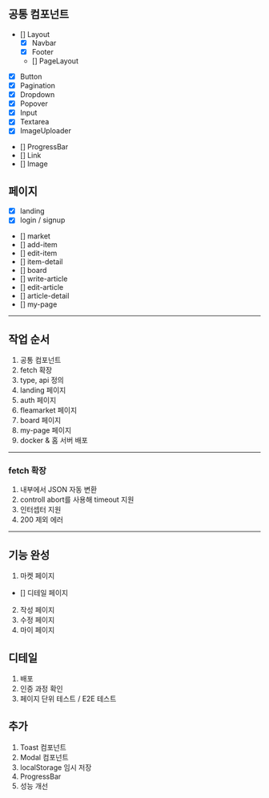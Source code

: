 ## 공통 컴포넌트

- [] Layout
  - [x] Navbar
  - [x] Footer
  - [] PageLayout
- [x] Button
- [x] Pagination
- [x] Dropdown
- [x] Popover
- [x] Input
- [x] Textarea
- [x] ImageUploader
- [] ProgressBar
- [] Link
- [] Image

## 페이지

- [x] landing
- [x] login / signup
- [] market
- [] add-item
- [] edit-item
- [] item-detail
- [] board
- [] write-article
- [] edit-article
- [] article-detail
- [] my-page

---

## 작업 순서

1. 공통 컴포넌트
2. fetch 확장
3. type, api 정의
4. landing 페이지
5. auth 페이지
6. fleamarket 페이지
7. board 페이지
8. my-page 페이지
9. docker & 홈 서버 배포

---

### fetch 확장

1. 내부에서 JSON 자동 변환
2. controll abort를 사용해 timeout 지원
3. 인터셉터 지원
4. 200 제외 에러

---

## 기능 완성

1. 마켓 페이지

- [] 디테일 페이지

2. 작성 페이지
3. 수정 페이지
4. 마이 페이지

## 디테일

1. 배포
2. 인증 과정 확인
3. 페이지 단위 테스트 / E2E 테스트

## 추가

1. Toast 컴포넌트
2. Modal 컴포넌트
3. localStorage 임시 저장
4. ProgressBar
5. 성능 개선

